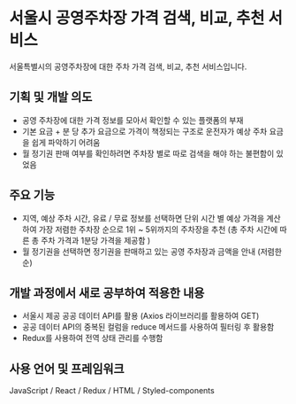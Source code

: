 # 서울시 공영주차장 가격 검색, 비교, 추천 서비스 

서울특별시의 공영주차장에 대한 주차 가격 검색, 비교, 추천 서비스입니다. 

## 기획 및 개발 의도 

- 공영 주차장에 대한 가격 정보를 모아서 확인할 수 있는 플랫폼의 부재
- 기본 요금 + 분 당 추가 요금으로 가격이 책정되는 구조로 운전자가 예상 주차 요금을 쉽게 파악하기 어려움
- 월 정기권 판매 여부를 확인하려면 주차장 별로 따로 검색을 해야 하는 불편함이 있었음 

## 주요 기능 

- 지역, 예상 주차 시간, 유료 / 무료 정보를 선택하면 단위 시간 별 예상 가격을 계산하여 가장 저렴한 주차장 순으로 1위 ~ 5위까지의 주차장을 추천
  (총 주차 시간에 따른 총 주차 가격과 1분당 가격을 제공함 )
- 월 정기권을 선택하면 정기권을 판매하고 있는 공영 주차장과 금액을 안내 (저렴한 순)

## 개발 과정에서 새로 공부하여 적용한 내용 

- 서울시 제공 공공 데이터 API를 활용 
  (Axios 라이브러리를 활용하여 GET)
- 공공 데이터 API의 중복된 컬럼을 reduce 메서드를 사용하여 필터링 후 활용함 
- Redux를 사용하여 전역 상태 관리를 수행함 


## 사용 언어 및 프레임워크 

JavaScript / React / Redux / HTML / Styled-components
